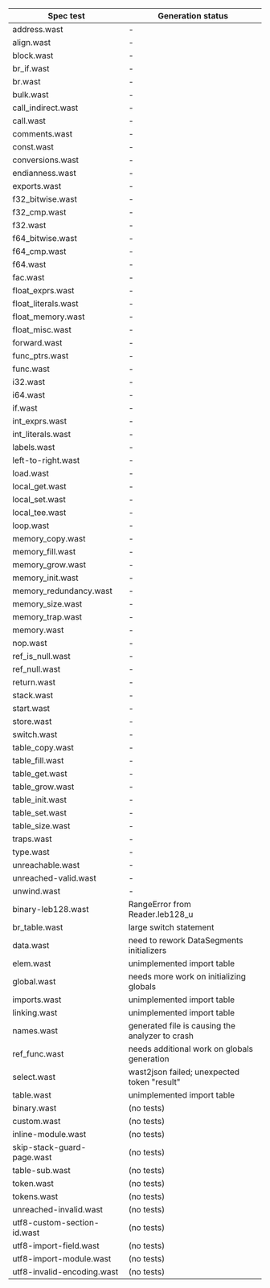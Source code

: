 | Spec test                   | Generation status |
| ---                         | --- |
| address.wast                | -   |
| align.wast                  | -   |
| block.wast                  | -   |
| br_if.wast                  | -   |
| br.wast                     | -   |
| bulk.wast                   | -   |
| call_indirect.wast          | -   |
| call.wast                   | -   |
| comments.wast               | -   |
| const.wast                  | -   |
| conversions.wast            | -   |
| endianness.wast             | -   |
| exports.wast                | -   |
| f32_bitwise.wast            | -   |
| f32_cmp.wast                | -   |
| f32.wast                    | -   |
| f64_bitwise.wast            | -   |
| f64_cmp.wast                | -   |
| f64.wast                    | -   |
| fac.wast                    | -   |
| float_exprs.wast            | -   |
| float_literals.wast         | -   |
| float_memory.wast           | -   |
| float_misc.wast             | -   |
| forward.wast                | -   |
| func_ptrs.wast              | -   |
| func.wast                   | -   |
| i32.wast                    | -   |
| i64.wast                    | -   |
| if.wast                     | -   |
| int_exprs.wast              | -   |
| int_literals.wast           | -   |
| labels.wast                 | -   |
| left-to-right.wast          | -   |
| load.wast                   | -   |
| local_get.wast              | -   |
| local_set.wast              | -   |
| local_tee.wast              | -   |
| loop.wast                   | -   |
| memory_copy.wast            | -   |
| memory_fill.wast            | -   |
| memory_grow.wast            | -   |
| memory_init.wast            | -   |
| memory_redundancy.wast      | -   |
| memory_size.wast            | -   |
| memory_trap.wast            | -   |
| memory.wast                 | -   |
| nop.wast                    | -   |
| ref_is_null.wast            | -   |
| ref_null.wast               | -   |
| return.wast                 | -   |
| stack.wast                  | -   |
| start.wast                  | -   |
| store.wast                  | -   |
| switch.wast                 | -   |
| table_copy.wast             | -   |
| table_fill.wast             | -   |
| table_get.wast              | -   |
| table_grow.wast             | -   |
| table_init.wast             | -   |
| table_set.wast              | -   |
| table_size.wast             | -   |
| traps.wast                  | -   |
| type.wast                   | -   |
| unreachable.wast            | -   |
| unreached-valid.wast        | -   |
| unwind.wast                 | -   |
| binary-leb128.wast          | RangeError from Reader.leb128_u |
| br_table.wast               | large switch statement |
| data.wast                   | need to rework DataSegments initializers |
| elem.wast                   | unimplemented import table |
| global.wast                 | needs more work on initializing globals |
| imports.wast                | unimplemented import table |
| linking.wast                | unimplemented import table |
| names.wast                  | generated file is causing the analyzer to crash |
| ref_func.wast               | needs additional work on globals generation |
| select.wast                 | wast2json failed; unexpected token "result" |
| table.wast                  | unimplemented import table |
| binary.wast                 | (no tests) |
| custom.wast                 | (no tests) |
| inline-module.wast          | (no tests) |
| skip-stack-guard-page.wast  | (no tests) |
| table-sub.wast              | (no tests) |
| token.wast                  | (no tests) |
| tokens.wast                 | (no tests) |
| unreached-invalid.wast      | (no tests) |
| utf8-custom-section-id.wast | (no tests) |
| utf8-import-field.wast      | (no tests) |
| utf8-import-module.wast     | (no tests) |
| utf8-invalid-encoding.wast  | (no tests) |
